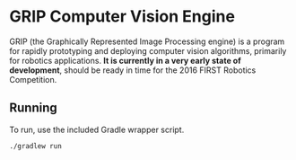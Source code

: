 # GRIP Computer Vision Engine
GRIP (the Graphically Represented Image Processing engine) is a program for rapidly prototyping and deploying computer
vision algorithms, primarily for robotics applications.  **It is currently in a very early state of development**, 
should be ready in time for the 2016 FIRST Robotics Competition.

## Running
To run, use the included Gradle wrapper script.

    ./gradlew run 
